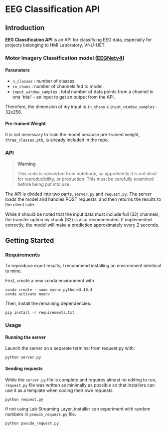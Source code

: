 # EEG Classification API

## Introduction
**EEG Classification API** is an API for classifying EEG data, especially for projects belonging to HMI Laboratory, VNU-UET.

### Motor Imagery Classification model ([EEGNetv4](https://arxiv.org/abs/1611.08024))
#### Parameters
- `n_classes` : number of classes.
- `in_chans` : number of channels fed to model.
- `input_window_samples` : total number of data points from a channel in one 'trial' - an input to get an output from the API.

Therefore, the dimension of my input is `in_chans` x `input_window_samples` - 32x256.

#### Pre-trained Weight
It is not necessary to train the model because pre-trained weight, `three_classes.pth`, is already included in the repo. 

### API
> **Warning**
> 
> This code is converted from notebook, so apprehently it is not ideal for reproducibility, or production. This must be carefully examined before being put into use.

The API is divided into two parts, `server.py` and `request.py`. The server loads the model and handles POST requests, and then returns the results to the client side.

While it should be noted that the input data must include full (32) channels, the transfer option by chunk (32) is also recommended. If implemented correctly, the model will make a prediction approximately every 2 seconds.

## Getting Started

### Requirements
To reproduce exact results, I recommend installing an environment identical to mine.

First, create a new conda environment with
```
conda create --name myenv python=3.10.4
conda activate myenv
```
Then, install the remaining dependencies:
```
pip install -r requirements.txt
```

### Usage
#### Running the server

Launch the server on a separate terminal from request.py with:

```
python server.py
```

#### Sending requests

While the `server.py` file is complete and requires almost no editing to run, `request.py` file was written as minimally as possible so that installers can use it as a template when coding their own requests.

```
python request.py
```

If not using Lab Streaming Layer, installer can experiment with random numbers in `pseudo_request.py` file.

```
python pseudo_request.py
```
